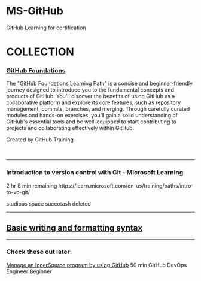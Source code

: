 # MS-GitHub
GitHub Learning for certification

# COLLECTION
<h3><a href="https://learn.microsoft.com/en-us/collections/o1njfe825p602p" alt="GitHub Foundations byn Microsoft Learn">GitHub Foundations</a></h3>

The "GitHub Foundations Learning Path" is a concise and beginner-friendly journey designed to introduce you to the fundamental concepts and products of GitHub. You'll discover the benefits of using GitHub as a collaborative platform and explore its core features, such as repository management, commits, branches, and merging. Through carefully curated modules and hands-on exercises, you'll gain a solid understanding of GitHub's essential tools and be well-equipped to start contributing to projects and collaborating effectively within GitHub.

Created by GitHub Training


<br>
<hr>
<h3>Introduction to version control with Git - Microsoft Learning</h3>
2 hr 8 min remaining
https://learn.microsoft.com/en-us/training/paths/intro-to-vc-git/


studious space succotash deleted

---
## [Basic writing and formatting syntax](https://docs.github.com/en/get-started/writing-on-github/getting-started-with-writing-and-formatting-on-github/basic-writing-and-formatting-syntax)



--------
### Check these out later:
[Manage an InnerSource program by using GitHub](https://learn.microsoft.com/en-us/training/modules/manage-innersource-program-github/)
50 min
GitHub
DevOps Engineer
Beginner

